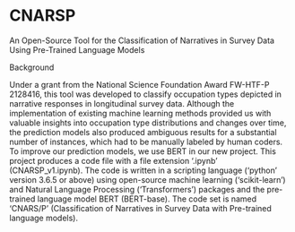 # CNARSP
An Open-Source Tool for the Classification of Narratives in Survey Data Using Pre-Trained Language Models

Background

Under a grant from the National Science Foundation Award FW-HTF-P 2128416, this tool was developed to classify occupation types depicted in narrative responses in longitudinal survey data. 
Although the implementation of existing machine learning methods provided us with valuable insights into occupation type distributions and changes over time, the prediction models also produced ambiguous results for a substantial number of instances, which had to be manually labeled by human coders. 
To improve our prediction models, we use BERT in our new project.
This project produces a code file with a file extension ‘.ipynb’ (CNARSP_v1.ipynb). 
The code is written in a scripting language (‘python’ version 3.6.5 or above) using open-source machine learning (‘scikit-learn’) and Natural Language Processing (‘Transformers’) packages and the pre-trained language model BERT (BERT-base). The code set is named ‘CNARS/P’ (Classification of Narratives in Survey Data with Pre-trained language models).
